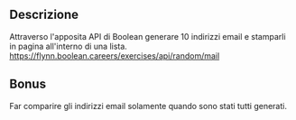 ## Descrizione

Attraverso l'apposita API di Boolean generare 10 indirizzi email e stamparli in pagina all'interno di una lista.
https://flynn.boolean.careers/exercises/api/random/mail

## Bonus

Far comparire gli indirizzi email solamente quando sono stati tutti generati.
